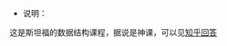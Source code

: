 * 说明：

这是斯坦福的数据结构课程，据说是神课，可以见[知乎回答](https://zhuanlan.zhihu.com/p/24774857?utm_source=qq&utm_medium=social)